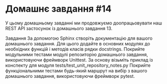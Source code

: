 # Домашнє завдання #14
У цьому домашньому завданні ми продовжуємо доопрацьовувати наш REST API застосунок із домашнього завдання 13.

Завдання
За допомогою Sphinx створіть документацію для вашого домашнього завдання. Для цього додайте в основних модулях до необхідних функцій і методів класів рядки docstrings.
Покрийте модульними тестами модулі репозиторію домашнього завдання, використовуючи фреймворк Unittest. За основу візьміть приклад із конспекту для модуля tests/test_unit_repository_notes.py
Покрийте функціональними тестами будь-який маршрут на вибір з вашого домашнього завдання, використовуючи фреймворк pytest.
